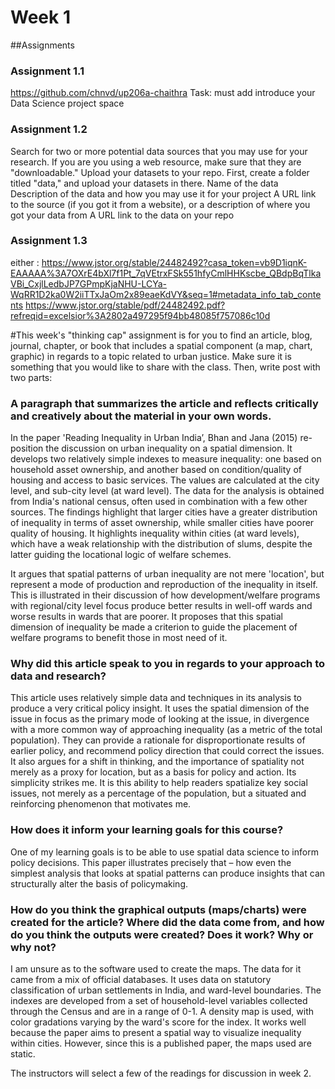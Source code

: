 # Week 1
##Assignments
### Assignment 1.1
https://github.com/chnvd/up206a-chaithra 
Task: must add introduce your Data Science project space 
### Assignment 1.2
Search for two or more potential data sources that you may use for your research. If you are you using a web resource, make sure that they are "downloadable." Upload your datasets to your repo. First, create a folder titled "data," and upload your datasets in there.
Name of the data
Description of the data and how you may use it for your project
A URL link to the source (if you got it from a website), or a description of where you got your data from
A URL link to the data on your repo
### Assignment 1.3
either : https://www.jstor.org/stable/24482492?casa_token=vb9D1iqnK-EAAAAA%3A7OXrE4bXl7f1Pt_7qVEtrxFSk551hfyCmlHHKscbe_QBdpBqTlkaVBi_CxjlLedbJP7GPmpKjaNHU-LCYa-WqRR1D2ka0W2iiTTxJaOm2x89eaeKdVY&seq=1#metadata_info_tab_contents
https://www.jstor.org/stable/pdf/24482492.pdf?refreqid=excelsior%3A2802a497295f94bb48085f757086c10d

#This week's "thinking cap" assignment is for you to find an article, blog, journal, chapter, or book that includes a spatial component (a map, chart, graphic) in regards to a topic related to urban justice. Make sure it is something that you would like to share with the class. Then, write post with two parts:

### A paragraph that summarizes the article and reflects critically and creatively about the material in your own words. 

In the paper 'Reading Inequality in Urban India’, Bhan and Jana (2015) re-position the discussion on urban inequality on a spatial dimension. It develops two relatively simple indexes to measure inequality: one based on household asset ownership, and another based on condition/quality of housing and access to basic services. The values are calculated at the city level, and sub-city level (at ward level). The data for the analysis is obtained from India's national census, often used in combination with a few other sources. The findings highlight that larger cities have a greater distribution of inequality in terms of asset ownership, while smaller cities have poorer quality of housing. It highlights inequality within cities (at ward levels), which have a weak relationship with the distribution of slums, despite the latter guiding the locational logic of welfare schemes.

It argues that spatial patterns of urban inequality are not mere 'location', but represent a mode of production and reproduction of the inequality in itself. This is illustrated in their discussion of how development/welfare programs with regional/city level focus produce better results in well-off wards and worse results in wards that are poorer. It proposes that this spatial dimension of inequality be made a criterion to guide the placement of welfare programs to benefit those in most need of it.

### Why did this article speak to you in regards to your approach to data and research? 

This article uses relatively simple data and techniques in its analysis to produce a very critical policy insight. It uses the spatial dimension of the issue in focus as the primary mode of looking at the issue, in divergence with a more common way of approaching inequality (as a metric of the total population). They can provide a rationale for disproportionate results of earlier policy, and recommend policy direction that could correct the issues. It also argues for a shift in thinking, and the importance of spatiality not merely as a proxy for location, but as a basis for policy and action. Its simplicity strikes me. It is this ability to help readers spatialize key social issues, not merely as a percentage of the population, but a situated and reinforcing phenomenon that motivates me. 

### How does it inform your learning goals for this course?

One of my learning goals is to be able to use spatial data science to inform policy decisions. This paper illustrates precisely that – how even the simplest analysis that looks at spatial patterns can produce insights that can structurally alter the basis of policymaking.

### How do you think the graphical outputs (maps/charts) were created for the article? Where did the data come from, and how do you think the outputs were created? Does it work? Why or why not?

I am unsure as to the software used to create the maps. The data for it came from a mix of official databases. It uses data on statutory classification of urban settlements in India, and ward-level boundaries. The indexes are developed from a set of household-level variables collected through the Census and are in a range of 0-1. A density map is used, with color gradations varying by the ward's score for the index. It works well because the paper aims to present a spatial way to visualize inequality within cities. However, since this is a published paper, the maps used are static.

The instructors will select a few of the readings for discussion in week 2.
